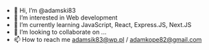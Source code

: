 - 👋 Hi, I’m @adamski83
- 👀 I’m interested in Web development
- 🌱 I’m currently learning JavaScript, React, Express.JS, Next.JS
- 💞️ I’m looking to collaborate on ...
- 📫 How to reach me adamsik83@wp.pl / adamkope82@gmail.com

<!---
adamski83/adamski83 is a ✨ special ✨ repository because its `README.md` (this file) appears on your GitHub profile.
You can click the Preview link to take a look at your changes.
--->
